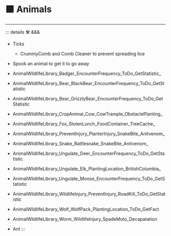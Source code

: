 
# 🟩 <eko>Animals</eko>

---

<!-- =================================================== -->
<!-- =================================================== -->
<!-- =================================================== -->
<!-- =================================================== -->
<!-- =================================================== -->
::: details 🛠 <dev>&&&</dev>



- Ticks
    - CrummyComb and Comb Cleaner to prevent spreading lice
- Spook an animal to get it to go away



- AnimalWildlifeLibrary_Badger_EncounterFrequency_ToDo_GetStatistic_
- AnimalWildlifeLibrary_Bear_BlackBear_EncounterFrequency_ToDo_GetStatistic
- AnimalWildlifeLibrary_Bear_GrizzlyBear_EncounterFrequency_ToDo_GetStatistic
- AnimalWildlifeLibrary_CropAnimal_Cow_CowTrample_ObstaclePlanting_
- AnimalWildlifeLibrary_Fox_StolenLunch_FoodContainer_TreeCache_
- AnimalWildlifeLibrary_PreventInjury_PlanterInjury_SnakeBite_Anitvenom_
- AnimalWildlifeLibrary_Snake_Rattlesnake_SnakeBite_Anitvenom_
- AnimalWildlifeLibrary_Ungulate_Deer_EncounterFrequency_ToDo_GetStatistic
- AnimalWildlifeLibrary_Ungulate_Elk_PlantingLocation_BritishColumbia_
- AnimalWildlifeLibrary_Ungulate_Moose_EncounterFrequency_ToDo_GetStatistic
- AnimalWildlifeLibrary_WildlifeInjury_PreventInjury_RoadKill_ToDo_GetStatistic
- AnimalWildlifeLibrary_Wolf_WolfPack_PlantingLocation_ToDo_GetFact
- AnimalWildlifeLibrary_Worm_WildlifeInjury_SpadeMoto_Decapatation
- Ant
:::
